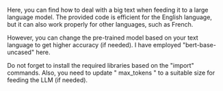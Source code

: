 Here, you can find how to deal with a big text when feeding it to a large language model. The provided code is efficient for the English language, but it can also work properly for other languages, such as French. 

However, you can change the pre-trained model based on your text language to get higher accuracy (if needed).
I have employed "bert-base-uncased" here. 

Do not forget to install the required libraries based on the "import" commands. 
Also, you need to update " max_tokens " to a suitable size for feeding the LLM (if needed).
